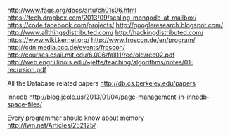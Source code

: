 http://www.faqs.org/docs/artu/ch01s06.html
https://tech.dropbox.com/2013/09/scaling-mongodb-at-mailbox/
https://code.facebook.com/projects/
http://googleresearch.blogspot.com/
http://www.allthingsdistributed.com/
http://hackingdistributed.com/
https://www.wiki.kernel.org/
http://www.froscon.de/en/program/
http://cdn.media.ccc.de/events/froscon/
http://courses.csail.mit.edu/6.006/fall11/rec/old/rec02.pdf
http://web.engr.illinois.edu/~jeffe/teaching/algorithms/notes/01-recursion.pdf

All the Database related papers
http://db.cs.berkeley.edu/papers

innodb
http://blog.jcole.us/2013/01/04/page-management-in-innodb-space-files/

Every programmer should know about memory
http://lwn.net/Articles/252125/



